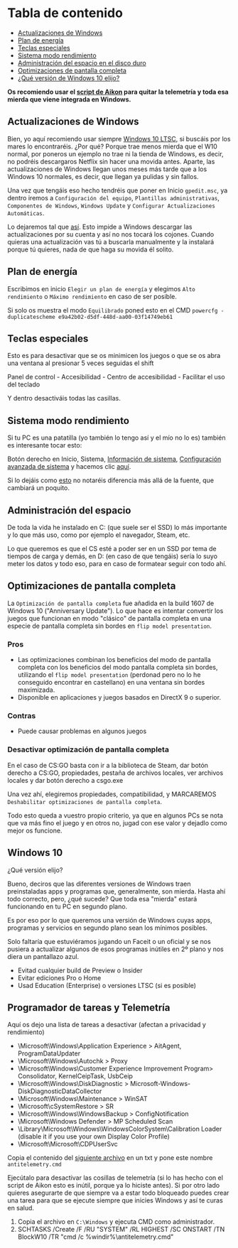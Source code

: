 # Tabla de contenido

- [Actualizaciones de Windows](#Actualizaciones-de-Windows)
- [Plan de energía](#Plan-de-energía)
- [Teclas especiales](#Teclas-especiales)
- [Sistema modo rendimiento](#Sistema-modo-rendimiento)
- [Administración del espacio en el disco duro](#Administración-del-espacio)
- [Optimizaciones de pantalla completa](#Optimizaciones-de-pantalla-completa)
- [¿Qué versión de Windows 10 elijo?](#Windows-10)

**Os recomiendo usar el [script de Aikon](https://github.com/aikoncwd/win10script) para quitar la telemetría y toda esa mierda que viene integrada en Windows.**



## Actualizaciones de Windows

Bien, yo aquí recomiendo usar siempre [Windows 10 LTSC](https://github.com/thinkii/PC/tree/master/W10%20LTSC), si buscáis por los mares lo encontraréis. ¿Por qué? Porque trae menos mierda que el W10 normal, por poneros un ejemplo no trae ni la tienda de Windows, es decir, no podréis descargaros Netflix sin hacer una movida antes. Aparte, las actualizaciones de Windows llegan unos meses más tarde que a los Windows 10 normales, es decir, que llegan ya pulidas y sin fallos.

Una vez que tengáis eso hecho tendréis que poner en Inicio `gpedit.msc`, ya dentro iremos a `Configuración del equipo`, `Plantillas administrativas`, `Componentes de Windows`, `Windows Update` y `Configurar Actualizaciones Automáticas`.

Lo dejaremos tal que [así](https://i.gyazo.com/1324903f09075658503a69c5f1ac28dd.png). Esto impide a Windows descargar las actualizaciones por su cuenta y así no nos tocará los cojones. Cuando quieras una actualización vas tú a buscarla manualmente y la instalará porque tú quieres, nada de que haga su movida él solito.

## Plan de energía

Escribimos en inicio `Elegir un plan de energía` y elegimos `Alto rendimiento` o `Máximo rendimiento` en caso de ser posible.

Si solo os muestra el modo `Equilibrado` poned esto en el CMD `powercfg -duplicatescheme e9a42b02-d5df-448d-aa00-03f14749eb61`

## Teclas especiales 

Esto es para desactivar que se os minimicen los juegos o que se os abra una ventana al presionar 5 veces seguidas el shift

Panel de control - Accesibilidad - Centro de accesibilidad - Facilitar el uso del teclado

Y dentro desactiváis todas las casillas.

## Sistema modo rendimiento

Si tu PC es una patatilla (yo también lo tengo así y el mío no lo es) también es interesante tocar esto:

Botón derecho en Inicio, Sistema, [Información de sistema](https://i.gyazo.com/c403d3ca6c8dc0136ba0ee8d9a1b8354.png), [Configuración avanzada de sistema](https://i.gyazo.com/dd7ae324fc2f1496fe954eb966272d18.png) y hacemos clic [aquí](https://i.gyazo.com/7b191eb486cac3b4370bafb6c4ebd2e7.png).

Si lo dejáis como [esto](https://i.gyazo.com/7573895f8ac530d7c3f45ccfc18238ac.png) no notaréis diferencia más allá de la fuente, que cambiará un poquito.

## Administración del espacio

De toda la vida he instalado en C: (que suele ser el SSD) lo más importante y lo que más uso, como por ejemplo el navegador, Steam, etc.

Lo que queremos es que el CS esté a poder ser en un SSD por tema de tiempos de carga y demás, en D: (en caso de que tengáis) sería lo suyo meter los datos y todo eso, para en caso de formatear seguir con todo ahí.

## Optimizaciones de pantalla completa

La `Optimización de pantalla completa` fue añadida en la build 1607 de Windows 10 ("Anniversary Update"). Lo que hace es intentar convertir los juegos que funcionan en modo "clásico" de pantalla completa en una especie de pantalla completa sin bordes en `flip model presentation`.

### Pros

- Las optimizaciones combinan los beneficios del modo de pantalla completa con los beneficios del modo pantalla completa sin bordes, utilizando el `flip model presentation` (perdonad pero no lo he conseguido encontrar en castellano) en una ventana sin bordes maximizada.
- Disponible en aplicaciones y juegos basados en DirectX 9 o superior.

### Contras

- Puede causar problemas en algunos juegos

### Desactivar optimización de pantalla completa

En el caso de CS:GO basta con ir a la biblioteca de Steam, dar botón derecho a CS:GO, propiedades, pestaña de archivos locales, ver archivos locales y dar botón derecho a csgo.exe

Una vez ahí, elegiremos propiedades, compatibilidad, y MARCAREMOS `Deshabilitar optimizaciones de pantalla completa`.

Todo esto queda a vuestro propio criterio, ya que en algunos PCs se nota que va más fino el juego y en otros no, jugad con ese valor y dejadlo como mejor os funcione.

## Windows 10

¿Qué versión elijo?

Bueno, deciros que las diferentes versiones de Windows traen preinstaladas apps y programas que, generalmente, son mierda. Hasta ahí todo correcto, pero, ¿qué sucede? Que toda esa "mierda" estará funcionando en tu PC en segundo plano.

Es por eso por lo que queremos una versión de Windows cuyas apps, programas y servicios en segundo plano sean los mínimos posibles.

Solo faltaría que estuviéramos jugando un Faceit o un oficial y se nos pusiera a actualizar algunos de esos programas inútiles en 2º plano y nos diera un pantallazo azul.

- Evitad cualquier build de Preview o Insider
- Evitar ediciones Pro o Home
- Usad Education (Enterprise) o versiones LTSC (si es posible)

## Programador de tareas y Telemetría

Aquí os dejo una lista de tareas a desactivar (afectan a privacidad y rendimiento)

- \Microsoft\Windows\Application Experience > AitAgent, ProgramDataUpdater
- \Microsoft\Windows\Autochk > Proxy
- \Microsoft\Windows\Customer Experience Improvement Program> Consolidator, KernelCeipTask, UsbCeip
- \Microsoft\Windows\DiskDiagnostic > Microsoft-Windows-DiskDiagnosticDataCollector
- \Microsoft\Windows\Maintenance > WinSAT
- \Microsoft\cSystemRestore > SR
- \Microsoft\Windows\WindowsBackup > ConfigNotification
- \Microsoft\Windows Defender > MP Scheduled Scan
- \Library\Microsoft\Windows\WindowsColorSystem\Calibration Loader (disable it if you use your own Display Color Profile)
- \Microsoft\Microsoft\CDPUserSvc

Copia el contenido del [siguiente archivo](https://github.com/thinkii/PC/blob/master/Misc/antitelemtry.cmd) en un txt y pone este nombre `antitelemetry.cmd`

Ejecútalo para desactivar las cosillas de telemetría (si lo has hecho con el script de Aikon esto es inútil, porque ya lo hiciste antes). Si por otro lado quieres asegurarte de que siempre va a estar todo bloqueado puedes crear una tarea para que se ejecute siempre que inicies Windows y así te curas en salud.

1. Copia el archivo en `C:\Windows` y ejecuta CMD como administrador.
2. SCHTASKS /Create /F /RU "SYSTEM" /RL HIGHEST /SC ONSTART /TN BlockW10 /TR "cmd /c %windir%\antitelemetry.cmd"
